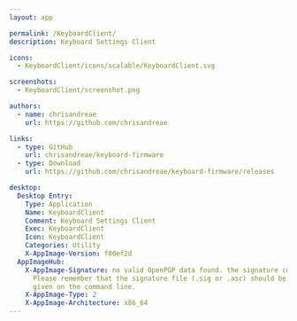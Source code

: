 ```yaml
---
layout: app

permalink: /KeyboardClient/
description: Keyboard Settings Client

icons:
  - KeyboardClient/icons/scalable/KeyboardClient.svg

screenshots:
  - KeyboardClient/screenshot.png

authors:
  - name: chrisandreae
    url: https://github.com/chrisandreae

links:
  - type: GitHub
    url: chrisandreae/keyboard-firmware
  - type: Download
    url: https://github.com/chrisandreae/keyboard-firmware/releases

desktop:
  Desktop Entry:
    Type: Application
    Name: KeyboardClient
    Comment: Keyboard Settings Client
    Exec: KeyboardClient
    Icon: KeyboardClient
    Categories: Utility
    X-AppImage-Version: f00ef2d
  AppImageHub:
    X-AppImage-Signature: no valid OpenPGP data found. the signature could not be verified.
      Please remember that the signature file (.sig or .asc) should be the first file
      given on the command line.
    X-AppImage-Type: 2
    X-AppImage-Architecture: x86_64
---
```


